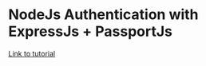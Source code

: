 # NodeJs Authentication with  ExpressJs + PassportJs

[Link to tutorial](https://morioh.com/p/12c586647d54?f=5c21fb01c16e2556b555ab32)